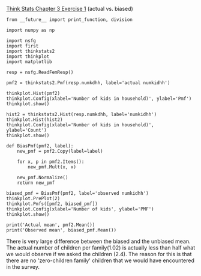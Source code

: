 [Think Stats Chapter 3 Exercise 1](http://greenteapress.com/thinkstats2/html/thinkstats2004.html#toc31) (actual vs. biased)

```
from __future__ import print_function, division

import numpy as np

import nsfg
import first
import thinkstats2
import thinkplot
import matplotlib

resp = nsfg.ReadFemResp()

pmf2 = thinkstats2.Pmf(resp.numkdhh, label='actual numkidhh')

thinkplot.Hist(pmf2)
thinkplot.Config(xlabel='Number of kids in household)', ylabel='Pmf')
thinkplot.show()

hist2 = thinkstats2.Hist(resp.numkdhh, label='numkidhh')
thinkplot.Hist(hist2)
thinkplot.Config(xlabel='Number of kids in household)', ylabel='Count')
thinkplot.show()

def BiasPmf(pmf2, label):
    new_pmf = pmf2.Copy(label=label)

    for x, p in pmf2.Items():
        new_pmf.Mult(x, x)
        
    new_pmf.Normalize()
    return new_pmf

biased_pmf = BiasPmf(pmf2, label='observed numkidhh')
thinkplot.PrePlot(2)
thinkplot.Pmfs([pmf2, biased_pmf])
thinkplot.Config(xlabel='Number of kids', ylabel='PMF') 
thinkplot.show()

print('Actual mean', pmf2.Mean())
print('Observed mean', biased_pmf.Mean())

```

There is very large difference between the biased and the unbiased mean. The actual number of children per family(1.02) 
is actually less than half what we would observe if we asked the children (2.4). The reason for this is that there are no 
'zero-children family' children that we would have encountered in the survey.  